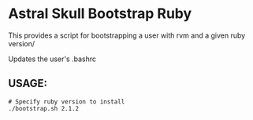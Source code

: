 # Astral Skull Bootstrap Ruby

This provides a script for bootstrapping a user with rvm and a given ruby version/

Updates the user's .bashrc

## USAGE:

```
# Specify ruby version to install
./bootstrap.sh 2.1.2
```
